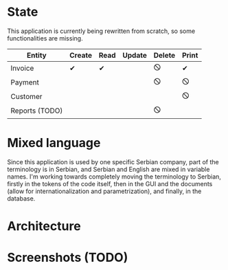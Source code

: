 
# State
This application is currently being rewritten from scratch, so some functionalities are missing. 

| Entity         | Create | Read | Update | Delete | Print |
|----------------|--------|------|--------|--------|-------|
| Invoice        | ✔      | ✔    |        | 🛇     | ✔     |
| Payment        |        |      |        | 🛇     | 🛇    |
| Customer       |        |      |        |        | 🛇    |
| Reports (TODO) |        |      |        | 🛇     |       |

# Mixed language
Since this application is used by one specific Serbian company, part of the terminology is in Serbian, and Serbian and English
are mixed in variable names. I'm working towards completely moving the terminology to Serbian, firstly in the tokens of the code itself,
then in the GUI and the documents (allow for internationalization and parametrization), and finally, in the database.

# Architecture

# Screenshots (TODO)
